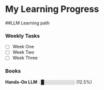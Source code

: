 # My Learning Progress

##LLM Learning path
### Weekly Tasks

- [ ] Week One
- [ ] Week Two
- [ ] Week Three

### Books

**Hands-On LLM**  : █░░░░░░░░░░ (12.5%)
